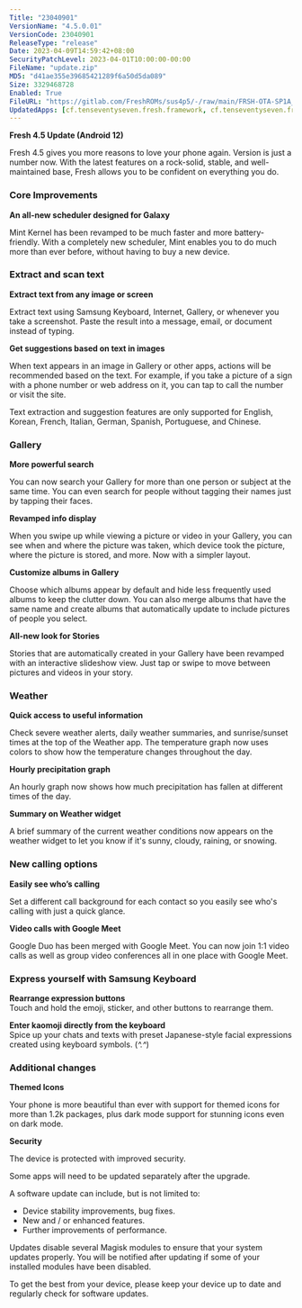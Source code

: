 ```yaml
---
Title: "23040901"
VersionName: "4.5.0.01"
VersionCode: 23040901
ReleaseType: "release"
Date: 2023-04-09T14:59:42+08:00
SecurityPatchLevel: 2023-04-01T10:00:00-00:00
FileName: "update.zip"
MD5: "d41ae355e39685421289f6a50d5da089"
Size: 3329468728
Enabled: True
FileURL: "https://gitlab.com/FreshROMs/sus4p5/-/raw/main/FRSH-OTA-SP1A_a50_4.5.0.01R_23040901_OFFICIAL.zip"
UpdatedApps: [cf.tenseventyseven.fresh.framework, cf.tenseventyseven.fresh, com.samsung.android.app.appsedge, com.samsung.android.smartsuggestions, com.sec.android.app.soundalive, com.samsung.android.app.smartwidget, com.samsung.android.app.smartcapture, com.sec.android.app.launcher]
---
```


**Fresh 4.5 Update (Android 12)**

Fresh 4.5 gives you more reasons to love your phone again. Version is just a number now. With the latest features on a rock-solid, stable, and well-maintained base, Fresh allows you to be confident on everything you do.

### Core Improvements

**An all-new scheduler designed for Galaxy**

Mint Kernel has been revamped to be much faster and more battery-friendly. With a completely new scheduler, Mint enables you to do much more than ever before, without having to buy a new device.

### Extract and scan text  
  
**Extract text from any image or screen** 

Extract text using Samsung Keyboard, Internet, Gallery, or whenever you take a screenshot. Paste the result into a message, email, or document instead of typing.  
  
**Get suggestions based on text in images**  

When text appears in an image in Gallery or other apps, actions will be recommended based on the text. For example, if you take a picture of a sign with a phone number or web address on it, you can tap to call the number or visit the site. 

Text extraction and suggestion features are only supported for English, Korean, French, Italian, German, Spanish, Portuguese, and Chinese.

### Gallery

**More powerful search**

You can now search your Gallery for more than one person or subject at the same time. You can even search for people without tagging their names just by tapping their faces.

**Revamped info display**

When you swipe up while viewing a picture or video in your Gallery, you can see when and where the picture was taken, which device took the picture, where the picture is stored, and more. Now with a simpler layout.

**Customize albums in Gallery**  

Choose which albums appear by default and hide less frequently used albums to keep the clutter down. You can also merge albums that have the same name and create albums that automatically update to include pictures of people you select.

**All-new look for Stories**  

Stories that are automatically created in your Gallery have been revamped with an interactive slideshow view. Just tap or swipe to move between pictures and videos in your story.

### Weather

**Quick access to useful information**

Check severe weather alerts, daily weather summaries, and sunrise/sunset times at the top of the Weather app. The temperature graph now uses colors to show how the temperature changes throughout the day.

**Hourly precipitation graph**

An hourly graph now shows how much precipitation has fallen at different times of the day.

**Summary on Weather widget**

A brief summary of the current weather conditions now appears on the weather widget to let you know if it's sunny, cloudy, raining, or snowing.

### New calling options
  
**Easily see who’s calling**

Set a different call background for each contact so you easily see who's calling with just a quick glance.  
  
**Video calls with Google Meet** 

Google Duo has been merged with Google Meet. You can now join 1:1 video calls as well as group video conferences all in one place with Google Meet.

### Express yourself with Samsung Keyboard
  
**Rearrange expression buttons**  
Touch and hold the emoji, sticker, and other buttons to rearrange them.  
  
**Enter kaomoji directly from the keyboard**  
Spice up your chats and texts with preset Japanese-style facial expressions created using keyboard symbols. (*^.^*)

### Additional changes

**Themed Icons**

Your phone is more beautiful than ever with support for themed icons for more than 1.2k packages, plus dark mode support for stunning icons even on dark mode.

  
**Security**  

The device is protected with improved security.  

Some apps will need to be updated separately after the upgrade.

A software update can include, but is not limited to:

-  Device stability improvements, bug fixes.
-  New and / or enhanced features.
-  Further improvements of performance.

Updates disable several Magisk modules to ensure that your system updates properly. You will be notified after updating if some of your installed modules have been disabled.

To get the best from your device, please keep your device up to date and regularly check for software updates.
